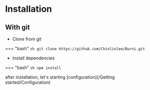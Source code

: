 # Installation
## With git
- Clone from git

=== "bash"
    ```sh
    git clone https://github.com/Chinlinlee/Burni.git
    ```
- Install dependencies

=== "bash"
    ```sh
    npm install
    ```

after installation, let's starting [configuration](/Getting started/Configuration)